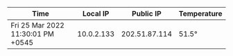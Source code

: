 | Time     | Local IP | Public IP | Temperature |
| ----------- | ----------- | ----------- | ----------- |
| Fri 25 Mar 2022 11:30:01 PM +0545      | 10.0.2.133     | 202.51.87.114  | 51.5° |
